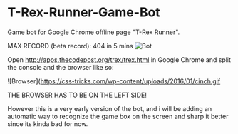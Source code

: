 # T-Rex-Runner-Game-Bot
Game bot for Google Chrome offline page "T-Rex Runner".

MAX RECORD (beta record): 404 in 5 mins
![Bot](https://camo.githubusercontent.com/95dff86a8aad6b875dd82fe6ba4f6ccb3a36a392/687474703a2f2f692e696d6775722e636f6d2f396f4f376151392e676966)

Open http://apps.thecodepost.org/trex/trex.html in Google Chrome and split the console and the browser like so:

![Browser](https://css-tricks.com/wp-content/uploads/2016/01/cinch.gif

THE BROWSER HAS TO BE ON THE LEFT SIDE!

However this is a very early version of the bot, and i will be adding an automatic way to recognize the game box on the screen and sharp it better since its kinda bad for now.

